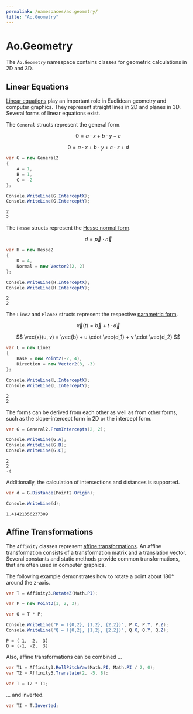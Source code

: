 ```yaml
---
permalink: /namespaces/ao.geometry/
title: "Ao.Geometry"
---
```


# Ao.Geometry

The `Ao.Geometry` namespace contains classes for geometric calculations in 2D and 3D.

## Linear Equations

[Linear equations](https://en.wikipedia.org/wiki/Linear_equation) play an important role in Euclidean geometry and computer graphics. They represent straight lines in 2D and planes in 3D. Several forms of linear equations exist.

The `General` structs represent the general form.

$$ 0 = a \cdot x + b \cdot y + c $$

$$ 0 = a \cdot x + b \cdot y + c \cdot z + d $$

```csharp
var G = new General2
{
    A = 1,
    B = 1,
    C = -2
};

Console.WriteLine(G.InterceptX);
Console.WriteLine(G.InterceptY);
```

```console
2
2
```

The `Hesse` structs represent the [Hesse normal form](https://en.wikipedia.org/wiki/Hesse_normal_form).

$$ d = \vec{p}\cdot\vec{n} $$

```csharp
var H = new Hesse2
{
    D = 4,
    Normal = new Vector2(2, 2)
};

Console.WriteLine(H.InterceptX);
Console.WriteLine(H.InterceptY);
```

```console
2
2
```

The `Line2` and `Plane3` structs represent the respective [parametric form](https://en.wikipedia.org/wiki/Parametric_equation).

$$ \vec{x}(t) = \vec{b} + t \cdot \vec{d} $$

$$ \vec{x}(u, v) = \vec{b} + u \cdot \vec{d_1} + v \cdot \vec{d_2} $$

```csharp
var L = new Line2
{
    Base = new Point2(-2, 4),
    Direction = new Vector2(3, -3)
};

Console.WriteLine(L.InterceptX);
Console.WriteLine(L.InterceptY);
```

```console
2
2
```

The forms can be derived from each other as well as from other forms, such as the slope-intercept form in 2D or the intercept form.

```csharp
var G = General2.FromIntercepts(2, 2);

Console.WriteLine(G.A);
Console.WriteLine(G.B);
Console.WriteLine(G.C);
```

```console
2
2
-4
```

Additionally, the calculation of intersections and distances is supported.

```csharp
var d = G.Distance(Point2.Origin);

Console.WriteLine(d);
```

```console
1.41421356237309
```

## Affine Transformations

The `Affinity` classes represent [affine transformations](https://en.wikipedia.org/wiki/Affine_transformation). An affine transformation consists of a transformation matrix and a translation vector. Several constants and static methods provide common transformations, that are often used in computer graphics.

The following example demonstrates how to rotate a point about 180° around the z-axis.

```csharp
var T = Affinity3.RotateZ(Math.PI);

var P = new Point3(1, 2, 3);

var Q = T * P;

Console.WriteLine("P = ({0,2}, {1,2}, {2,2})", P.X, P.Y, P.Z);
Console.WriteLine("Q = ({0,2}, {1,2}, {2,2})", Q.X, Q.Y, Q.Z);
```

```console
P = ( 1,  2,  3)
Q = (-1, -2,  3)
```

Also, affine transformations can be combined ...

```csharp
var T1 = Affinity3.RollPitchYaw(Math.PI, Math.PI / 2, 0);
var T2 = Affinity3.Translate(2, -5, 8);

var T = T2 * T1;
```

... and inverted.

```csharp
var TI = T.Inverted;
```
